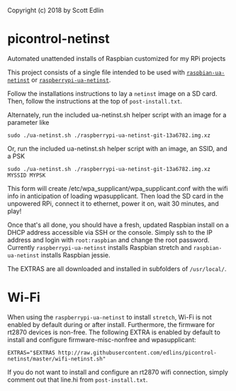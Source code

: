 Copyright (c) 2018 by Scott Edlin

# picontrol-netinst
Automated unattended installs of Raspbian customized for my RPi projects

This project consists of a single file intended to be used with [`raspbian-ua-netinst`](https://github.com/debian-pi/raspbian-ua-netinst) or [`raspberrypi-ua-netinst`](https://github.com/FooDeas/raspberrypi-ua-netinst).

Follow the installations instructions to lay a `netinst` image on a SD card.
Then, follow the instructions at the top of `post-install.txt`.

Alternately, run the included ua-netinst.sh helper script with an image for a parameter like
```
sudo ./ua-netinst.sh ./raspberrypi-ua-netinst-git-13a6782.img.xz
```
Or, run the included ua-netinst.sh helper script with an image, an SSID, and a PSK
```
sudo ./ua-netinst.sh ./raspberrypi-ua-netinst-git-13a6782.img.xz MYSSID MYPSK
```
This form will create /etc/wpa_supplicant/wpa_supplicant.conf with the wifi info in anticipation of loading wpasupplicant.
Then load the SD card in the unpowered RPi, connect it to ethernet, power it on, wait 30 minutes, and play!

Once that's all done, you should have a fresh, updated Raspbian install on a DHCP address accessible via SSH or the console.
Simply ssh to the IP address and login with `root:raspbian` and change the root password.  Currently `raspberrypi-ua-netinst` installs Raspbian stretch and `raspbian-ua-netinst` installs Raspbian jessie.

The EXTRAS are all downloaded and installed in subfolders of `/usr/local/`.

# Wi-Fi
When using the `raspberrypi-ua-netinst` to install `stretch`, Wi-Fi is not enabled by default during or after install.  Furthermore, the firmware for rt2870 devices is non-free.  The following EXTRA is enabled by default to install and configure firmware-misc-nonfree and wpasupplicant:
```
EXTRAS="$EXTRAS http://raw.githubusercontent.com/edlins/picontrol-netinst/master/wifi-netinst.sh"
```
If you do not want to install and configure an rt2870 wifi connection, simply comment out that line.hi from `post-install.txt`.
